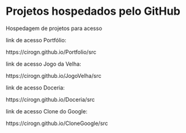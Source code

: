 # Projetos hospedados pelo GitHub
Hospedagem de projetos para acesso


link de acesso Portfólio:
<link>https://cirogn.github.io/Portfolio/src</link>

link de acesso Jogo da Velha:
<link>https://cirogn.github.io/JogoVelha/src</link>

link de acesso Doceria:
<link>https://cirogn.github.io/Doceria/src</link>

link de acesso Clone do Google:
<link>https://cirogn.github.io/CloneGoogle/src</link>
